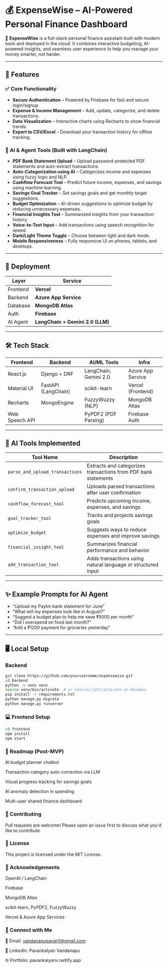 # 💰 ExpenseWise – AI-Powered Personal Finance Dashboard

🚀 **ExpenseWise** is a full-stack personal finance assistant built with modern tools and deployed in the cloud. It combines interactive budgeting, AI-powered insights, and seamless user experience to help you manage your money smarter, not harder.

---

## 🌟 Features

### ✅ Core Functionality
- **Secure Authentication** – Powered by Firebase for fast and secure login/signup.
- **Expense & Income Management** – Add, update, categorize, and delete transactions.
- **Data Visualization** – Interactive charts using Recharts to show financial trends.
- **Export to CSV/Excel** – Download your transaction history for offline tracking.

### 🤖 AI & Agent Tools (Built with LangChain)
- **PDF Bank Statement Upload** – Upload password-protected PDF statements and auto-extract transactions.
- **Auto-Categorization using AI** – Categorizes income and expenses using fuzzy logic and NLP.
- **Cashflow Forecast Tool** – Predict future income, expenses, and savings using machine learning.
- **Savings Goal Tracker** – Set savings goals and get monthly target suggestions.
- **Budget Optimization** – AI-driven suggestions to optimize budget by reducing unnecessary expenses.
- **Financial Insights Tool** – Summarized insights from your transaction history.
- **Voice-to-Text Input** – Add transactions using speech recognition for speed.
- **Dark/Light Theme Toggle** – Choose between light and dark mode.
- **Mobile Responsiveness** – Fully responsive UI on phones, tablets, and desktops.

---

## 🚀 Deployment

| Layer     | Service              |
|-----------|----------------------|
| Frontend  | **Vercel**           |
| Backend   | **Azure App Service**|
| Database  | **MongoDB Atlas**    |
| Auth      | **Firebase**         |
| AI Agent  | **LangChain + Gemini 2.0 (LLM)** |

---

## 🛠️ Tech Stack

| Frontend       | Backend             | AI/ML Tools          | Infra               |
|----------------|---------------------|-----------------------|---------------------|
| React.js       | Django + DRF        | LangChain, Gemini 2.0 | Azure App Service   |
| Material UI    | FastAPI (LangChain) | scikit-learn          | Vercel (Frontend)   |
| Recharts       | MongoEngine         | FuzzyWuzzy (NLP)      | MongoDB Atlas       |
| Web Speech API |                     | PyPDF2 (PDF Parsing)  | Firebase Auth       |

---

## 🧠 AI Tools Implemented

| Tool Name                   | Description                                                   |
|-----------------------------|---------------------------------------------------------------|
| `parse_and_upload_transactions` | Extracts and categorizes transactions from PDF bank statements |
| `confirm_transaction_upload`    | Uploads parsed transactions after user confirmation          |
| `cashflow_forecast_tool`        | Predicts upcoming income, expenses, and savings              |
| `goal_tracker_tool`             | Tracks and projects savings goals                            |
| `optimize_budget`               | Suggests ways to reduce expenses and improve savings         |
| `financial_insight_tool`        | Summarizes financial performance and behavior                |
| `add_transaction_tool`          | Adds transactions using natural language or structured input |

---

## ✨ Example Prompts for AI Agent

- “Upload my Paytm bank statement for June”
- “What will my expenses look like in August?”
- “Suggest a budget plan to help me save ₹5000 per month”
- “Did I overspend on food last month?”
- “Add a ₹1200 payment for groceries yesterday”

---

## 🖥️ Local Setup

### Backend

```bash
git clone https://github.com/yourusername/expensewise.git
cd backend
python -m venv venv
source venv/bin/activate  # or venv\Scripts\activate on Windows
pip install -r requirements.txt
python manage.py migrate
python manage.py runserver
```
### 💻 Frontend Setup

```bash
cd frontend
npm install
npm start
```
### 🎯 Roadmap (Post-MVP)
 AI budget planner chatbot

 Transaction category auto-correction via LLM

 Visual progress tracking for savings goals

 AI anomaly detection in spending

 Multi-user shared finance dashboard

### 🤝 Contributing
Pull requests are welcome!
Please open an issue first to discuss what you'd like to contribute.

### 📃 License
This project is licensed under the MIT License.

### 🙌 Acknowledgements
OpenAI / LangChain

Firebase

MongoDB Atlas

scikit-learn, PyPDF2, FuzzyWuzzy

Vercel & Azure App Services

### 🔗 Connect with Me
📧 Email:  vandanapupavan1@gmail.com

💼 LinkedIn: Pavankalyan Vandanapu

🌐 Portfolio: pavankalyanv.netlify.app


